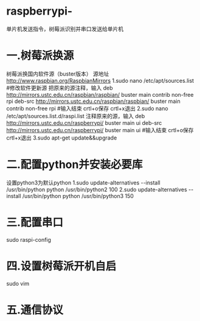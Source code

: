 # raspberrypi-
单片机发送指令，树莓派识别并串口发送给单片机


# 一.树莓派换源
树莓派换国内软件源（buster版本）
源地址 http://www.raspbian.org/RaspbianMirrors
1.sudo nano /etc/apt/sources.list   #修改软件更新源
把原来的源注释，输入
deb http://mirrors.ustc.edu.cn/raspbian/raspbian/ buster main contrib non-free rpi
deb-src http://mirrors.ustc.edu.cn/raspbian/raspbian/ buster main contrib non-free rpi
#输入结束 crtl+o保存 crtl+x退出
2.sudo nano /etc/apt/sources.list.d/raspi.list
注释原来的源，输入
deb http://mirrors.ustc.edu.cn/raspberrypi/ buster main ui
deb-src http://mirrors.ustc.edu.cn/raspberrypi/ buster main ui
#输入结束 crtl+o保存 crtl+x退出
3.sudo apt-get update&&upgrade

# 二.配置python并安装必要库
设置python3为默认python
1.sudo update-alternatives --install /usr/bin/python python /usr/bin/python2 100
2.sudo update-alternatives --install /usr/bin/python python /usr/bin/python3 150
 

# 三.配置串口
sudo raspi-config


# 四.设置树莓派开机自启
sudo vim


# 五.通信协议

